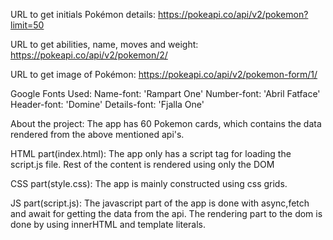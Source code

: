 URL to get initials Pokémon details:
https://pokeapi.co/api/v2/pokemon?limit=50

URL to get abilities, name, moves and weight:
https://pokeapi.co/api/v2/pokemon/2/

URL to get image of Pokémon:
https://pokeapi.co/api/v2/pokemon-form/1/

Google Fonts Used:
Name-font: 'Rampart One'
Number-font: 'Abril Fatface'
Header-font: 'Domine'
Details-font: 'Fjalla One'

About the project:
The app has 60 Pokemon cards, which contains the data rendered from the above mentioned api's.

HTML part(index.html):
The app only has a script tag for loading the script.js file.
Rest of the content is rendered using only the DOM

CSS part(style.css):
The app is mainly constructed using css grids.

JS part(script.js):
The javascript part of the app is done with async,fetch and await for getting the data from the api.
The rendering part to the dom is done by using innerHTML and template literals.

